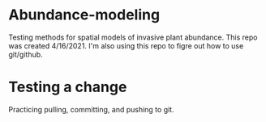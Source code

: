 # Abundance-modeling
Testing methods for spatial models of invasive plant abundance. This repo was created 4/16/2021. I'm also using this repo to figre out how to use git/github.

# Testing a change
Practicing pulling, committing, and pushing to git.